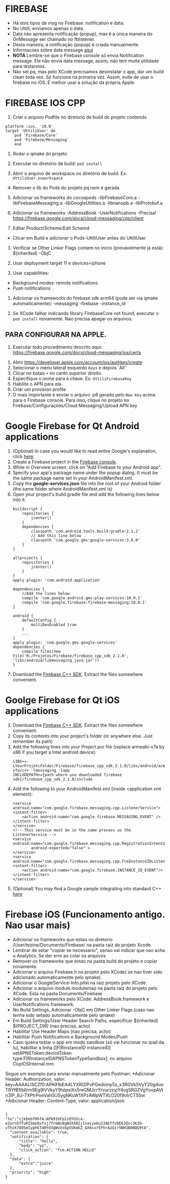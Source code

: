 # FIREBASE
* Há dois tipos de msg no Firebase: notification e data. 
* No Uttili, enviamos apenas o data. 
* Data não apresenta notificação (popup), mas é a única maneira do OnMessage ser chamado no fblistener. 
* Desta maneira, a notificação (popup) é criada manualmente. 
*  Informacoes sobre data message [aqui](https://stackoverflow.com/questions/37959588/no-notification-sound-when-sending-notification-from-firebase-in-android)
* **NOTA** Lembre-se que o Firebase console só envia Notification message. Ele não envia data message, assim, não tem muita utilidade para testarmos. 
* Não sei pq, mas pelo XCode precisamos desinstalar o app, dar um build clean toda vez. Só funciona na primeira vez.  Assim, evite de usar o firebase no iOS. É melhor usar a solução da própria Apple.

# FIREBASE IOS CPP
1. Criar o arquivo Podfile no diretorio de build do projeto contendo
```
platform :ios, '10.0'
target 'UttiliUser' do    
    pod 'Firebase/Core'
    pod 'Firebase/Messaging'
    end
```

1. Rodar o qmake do projeto
1. Executar no diretório de build: `pod install`
1. Abrir o arquivo de workspace no diretório de build. Ex: `UttiliUser.xcworkspace`
1. Remover o lib do Pods do projeto pq nem é gerada. 

1. Adicionar os frameworks do cocoapods
-libFirebaseCore.a
-libFirebaseMessaging.a
-libGoogleUtilities.a
-libnanopb.a
-libProtobuf.a

1. Adicionar os frameworks 
-AddressBook
-UserNotifications -Precisa! https://firebase.google.com/docs/cloud-messaging/cpp/client

1. Editar Product/Scheme/Edit Schemd
- Clicar em Build e adicionar o Pods-UttiliUser antes do UttiliUser

1. Verificar se Other Linker Flags contem no inicio (provavelmente já está):
$(inherited)
-ObjC

1. Usar deployment target 11 e devices=iphone
1. Usar capabilities:
- Background modes: remote notifications
- Push notifications 

1. Adicionar os frameworks do firebase sdk arm64 (pode ser via qmake automaticamente):
-messaging
-firebase
-instance_id

1. Se XCode falhar indicando library FirebaseCore not found, executar o `pod install` novamente. Nao precisa apagar os arquivos. 


## PARA CONFIGURAR NA APPLE. 
1) Executar todo procedimento descrito aqui: https://firebase.google.com/docs/cloud-messaging/ios/certs
1. Abrir https://developer.apple.com/account/ios/authkey/create
1. Selecionar o menu lateral esquerdo `Keys` e depois `All``
1. Clicar no botao `+` no canto superior direito. 
1. Especifique o nome para a chave. Ex: `UttiliFirebaseKey`
1. Habilite o APN para ela. 
1. Criar um provision profile
1. O mais importante é enviar o arquivo .p8 gerado pelo `New Key` acima para o Firebase console. Para isso, clique no projeto no Firebase/Configurações/Cloud Messaging/Upload APN key


# Google Firebase for Qt Android applications
1) (Optional) In case you would like to read entire Google's explanation, click [here](https://firebase.google.com/docs/cpp/setup#setup_for_android).
1) Create a Firebase project in the [Firebase console](https://console.firebase.google.com/).
1) While in Overview screen, click on "Add Firebase to your Android app". 
1) Specify your app's package name under the popup dialog. It must be the same package name set in your AndroidManifest.xml.
1) Copy the **google-services.json** file into the root of your Android folder (the same folder where AndroidManifest.xml is)
1) Open your project's build.gradle file and add the following lines below into it:
    ```
    buildscript {
        repositories {
            jcenter()
        }        
        dependencies {
            classpath 'com.android.tools.build:gradle:2.1.2'        
            // Add this line below
            classpath 'com.google.gms:google-services:3.0.0'
        }
    }

    allprojects {
        repositories {
            jcenter()
        }
    }
    apply plugin: 'com.android.application'

    dependencies {    
        //Add the lines below
        compile 'com.google.android.gms:play-services:10.0.1'
        compile 'com.google.firebase:firebase-messaging:10.0.1'
    }

    android {
        defaultConfig {
            multiDexEnabled true
        }
        ...
    }
    apply plugin: 'com.google.gms.google-services'
    dependencies {
        compile files(new File('R:/Projetos/Firebase/firebase_cpp_sdk_2.1.0', 'libs/android/libmessaging_java.jar'))
    }
    ```
1) Download the [Firebase C++ SDK](https://dl.google.com/firebase/sdk/cpp/firebase_cpp_sdk_2.1.0.zip). Extract the files somewhere convenient.


# Goolge Firebase for Qt iOS applications
1) Download the [Firebase C++ SDK](https://dl.google.com/firebase/sdk/cpp/firebase_cpp_sdk_2.1.0.zip). Extract the files somewhere convenient.
1) Copy its contents into your project's folder (or anywhere else. Just remember its path)
1) Add the following lines into your Project.pro file (replace armeabi-v7a by x86 if you target a Intel android device): 
    ```
    LIBS+=-LYourProjetcFolder/Firebase/firebase_cpp_sdk_2.1.0/libs/android/armeabi-v7a/c++ -lmessaging -lapp
    INCLUDEPATH+={path where you downloaded firebase sdk}/firebase_cpp_sdk_2.1.0/include
    ```
1) Add the following to your AndroidManifest.xml (inside <application xml element):
    ```
    <service android:name="com.google.firebase.messaging.cpp.ListenerService">
    <intent-filter>
        <action android:name="com.google.firebase.MESSAGING_EVENT" />
    </intent-filter>
    </service>
    <!-- This service must be in the same process as the ListenerService -->
    <service android:name="com.google.firebase.messaging.cpp.RegistrationIntentService"
            android:exported="false" >
    </service>
    <service android:name="com.google.firebase.messaging.cpp.FcmInstanceIDListenerService">
    <intent-filter>
        <action android:name="com.google.firebase.INSTANCE_ID_EVENT"/>
    </intent-filter>
    </service>
    ```    
1) (Optional) You may find a Google sample integrating into standard C++ [here](https://github.com/firebase/quickstart-cpp/tree/master/messaging/testapp)


# Firebase iOS (Funcionamento antigo. Nao usar mais)
* Adicionar os frameworks que estao no diretorio /User/tezine/Documents/Firebase/ na pasta raiz do projeto Xcode. 
* Lembrar de setar "copiar se necessario", senao vai indicar que nao acha o Analytics. Se der erro ao colar os arquivos
* Remover os frameworks que estao na pasta build do projeto e copiar novamente. 
* Adicionar o arquivo Firebase.h no projeto pelo XCode( se nao tiver sido adicionado automaticamente pelo qmake).  
* Adicionar o GoogleService-Info.plist na raíz projeto pelo XCode. 
* Adicionar o arquivo module.modulemap na pasta raíz do projeto pelo XCode. Esta na pasta Documents/Firebase
* Adicionar os frameworks pelo XCode: AddressBook.framework e UserNotifications.framework. 
* No Build Settings, Adicionar -ObjC em Other Linker Flags.(caso nao tenha sido setado automaticamente pelo qmake) 
* Em Build Settings/User Header Search Paths, especificar $(inherited) $(PROJECT_DIR) (nao precisa, acho)
* Habilitar Use Header Maps (nao precisa, acho)
* Habilitar Push Notifications e Background Modes/Push
* Caso queira testar o app em modo sandbox (só vai funcionar no ipad da lu), habilitar a linha [[FIRInstanceID instanceID] setAPNSToken:deviceToken type:FIRInstanceIDAPNSTokenTypeSandbox]; no arquivo CopIOSInternal.mm

Segue um exemplo para enviar manualmente pelo Postman: 
*Adicionar Header: Authorization, valor: key=AAAALISCZf0:APA91bEA4LYXRl2lPvPGedoiny5z_x3RGVk5VyY20g4uoTRYfB1lbIIrm9Eg9lVVkyY9lslpsiXs5reGMJcrYrvurzzyjY4vg5RGZVgYuvpAVtn3IP_BJ-7XPtrPoeVah0USygNKcW1XPzAWpWTXLO20f9oIrCT5Sw
*Adicionar Header: Content-Type, valor: application/json
```

{
"to":"cjkbebfHhfA:APA91bFp2zQYGSca-e2orn5TfuRZSmxOxfvj7frmWx8gNSX48IjlnaiywUu2JAEffv0E6JQcc3kIO-vThzk7OdSmIyphET4BYd3gWvOskpXSKmkZ_GX0xxrEFhrA2Gsr5NH1B0NQG9tA",
  "content_available": true,
  "notification": {
      "title": "hello",
      "body": "yo",
      "click_action": "fcm.ACTION.HELLO"
  },
  "data": {
      "extra":"juice"
  },
  "priority": "high"
}
```
